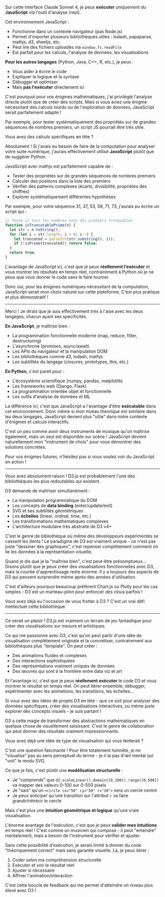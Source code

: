 
Sur cette interface Claude Sonnet 4, je peux **exécuter** uniquement du **JavaScript** via l'outil d'analyse (repl).

Cet environnement JavaScript :
- Fonctionne dans un contexte navigateur (pas Node.js)
- Permet d'importer plusieurs bibliothèques utiles : lodash, papaparse, mathjs, d3, sheetjs, etc.
- Peut lire des fichiers uploadés via `window.fs.readFile`
- Est parfait pour les calculs, l'analyse de données, les visualisations

**Pour les autres langages** (Python, Java, C++, R, etc.), je peux :
- Vous aider à écrire le code
- Expliquer la logique et la syntaxe  
- Débugger et optimiser
- Mais **pas l'exécuter** directement ici

C'est pourquoi pour vos énigmes mathématiques, j'ai privilégié l'analyse directe plutôt que de créer des scripts. Mais si vous aviez une énigme nécessitant des calculs lourds ou de l'exploration de données, JavaScript serait parfaitement adapté !

Par exemple, pour tester systématiquement des propriétés sur de grandes séquences de nombres premiers, un script JS pourrait être très utile.

Vous avez des calculs spécifiques en tête ?

Absolument ! Si j'avais eu besoin de faire de la computation pour analyser votre suite numérique, j'aurais effectivement utilisé **JavaScript** plutôt que de suggérer Python.

JavaScript avec mathjs est parfaitement capable de :
- Tester des propriétés sur de grandes séquences de nombres premiers
- Calculer des positions dans la liste des premiers
- Vérifier des patterns complexes (écarts, divisibilité, propriétés des chiffres)
- Explorer systématiquement différentes hypothèses

Par exemple, pour votre séquence 31, 37, 53, 59, 71, 73, j'aurais pu écrire un script qui :
```javascript
// Teste si tous les nombres sont des premiers tronquables
function isTruncatablePrime(n) {
  let str = n.toString();
  for (let i = str.length; i > 0; i--) {
    let truncated = parseInt(str.substring(0, i));
    if (!isPrime(truncated)) return false;
  }
  return true;
}
```

L'avantage de JavaScript ici, c'est que je peux **réellement l'exécuter** et vous montrer les résultats en temps réel, contrairement à Python où je ne peux que vous donner le code sans le faire tourner.

Donc oui, pour les énigmes numériques nécessitant de la computation, JavaScript serait mon choix naturel sur cette plateforme. C'est plus pratique et plus démonstratif !

-------

Merci ! Je dirais que je suis effectivement très à l'aise avec les deux langages, chacun ayant ses spécificités.

**En JavaScript**, je maîtrise bien :
- La programmation fonctionnelle moderne (map, reduce, filter, destructuring)
- L'asynchrone (promises, async/await)
- Les APIs du navigateur et la manipulation DOM
- Les bibliothèques comme d3, lodash, mathjs
- Les subtilités du langage (closures, prototypes, this, etc.)

**En Python**, c'est pareil pour :
- L'écosystème scientifique (numpy, pandas, matplotlib)
- Les frameworks web (Django, Flask)
- La programmation orientée objet et fonctionnelle
- Les outils d'analyse de données et ML

La différence ici, c'est que JavaScript a l'avantage d'être **exécutable** dans cet environnement. Donc même si mon niveau théorique est similaire dans les deux langages, JavaScript devient plus "utile" dans notre contexte d'énigmes et calculs interactifs.

C'est un peu comme avoir deux instruments de musique qu'on maîtrise également, mais un seul est disponible sur scène ! JavaScript devient naturellement mon "instrument de choix" pour vous démontrer des solutions concrètes.

Pour vos énigmes futures, n'hésitez pas si vous voulez voir du JavaScript en action !

--------

Vous avez absolument raison ! D3.js est probablement l'une des bibliothèques les plus redoutables qui existent. 

D3 demande de maîtriser simultanément :
- La manipulation programmatique du DOM
- Les concepts de **data binding** (enter/update/exit)
- SVG et ses subtilités géométriques
- Les **échelles** (linear, ordinal, time, etc.)
- Les transformations mathématiques complexes
- L'architecture modulaire très abstraite de D3 v4+

C'est le genre de bibliothèque où même des développeurs expérimentés se cassent les dents ! Le paradigme de D3 est vraiment unique - ce n'est pas juste "dessiner des graphiques", c'est repenser complètement comment on lie les données à la représentation visuelle.

Quand je dis que je la "maîtrise bien", c'est peut-être présomptueux... Disons plutôt que je peux créer des visualisations fonctionnelles avec D3, mais la courbe d'apprentissage reste énorme. Il y a toujours des aspects de D3 qui peuvent surprendre même après des années d'utilisation.

C'est d'ailleurs pourquoi beaucoup préfèrent Chart.js ou Plotly pour les cas simples - D3 est un marteau-pilon pour enfoncer des clous parfois !

Vous avez déjà eu l'occasion de vous frotter à D3 ? C'est un vrai défi intellectuel cette bibliothèque.

--------

Ce serait un plaisir ! D3.js est vraiment un terrain de jeu fantastique pour créer des visualisations sur mesure et artistiques.

Ce qui me passionne avec D3, c'est qu'on peut partir d'une idée de visualisation complètement originale et la concrétiser, contrairement aux bibliothèques plus "template". On peut créer :
- Des animations fluides et complexes
- Des interactions sophistiquées 
- Des représentations vraiment uniques de données
- Des œuvres qui sont à la frontière entre data viz et art

Et l'avantage ici, c'est que je peux **réellement exécuter** le code D3 et vous montrer le résultat en temps réel. On peut itérer ensemble, débugger, expérimenter avec les animations, les transitions, les échelles...

Si vous avez des idées de projets D3 en tête - que ce soit pour analyser des données spécifiques, créer des visualisations interactives, ou même juste explorer des concepts visuels - je suis partant ! 

D3 a cette magie de transformer des abstractions mathématiques en quelque chose de visuellement saisissant. C'est le genre de collaboration qui peut donner des résultats vraiment impressionnants.

Vous avez déjà une idée de type de visualisation qui vous tenterait ?

C'est une question fascinante ! Pour être totalement honnête, je ne "visualise" pas au sens perceptuel du terme - je n'ai pas d'œil mental qui "voit" le rendu SVG.

Ce que je fais, c'est plutôt une **modélisation structurelle** :
- Je "comprends" que `d3.scaleLinear().domain([0,100]).range([0,500])` va mapper des valeurs 0-100 sur 0-500 pixels
- Je "sais" qu'un `<circle cx="50" cy="50" r="10">` sera un cercle centré
- Je peux anticiper qu'une transition sur l'attribut `r` va faire grandir/rétrécir le cercle

Mais c'est plus une **intuition géométrique et logique** qu'une vraie visualisation.

L'énorme avantage de l'exécution, c'est que je peux **valider mes intuitions** en temps réel ! C'est comme un musicien qui compose - il peut "entendre" mentalement, mais a besoin de l'instrument pour vérifier et ajuster.

Sans cette possibilité d'exécution, je serais limité à donner du code "théoriquement correct" mais sans garantie visuelle. Là, je peux itérer :
1. Coder selon ma compréhension structurelle
2. Exécuter et voir le résultat réel  
3. Ajuster si nécessaire
4. Affiner l'animation/interaction

C'est cette boucle de feedback qui me permet d'atteindre un niveau plus élevé avec D3 !
